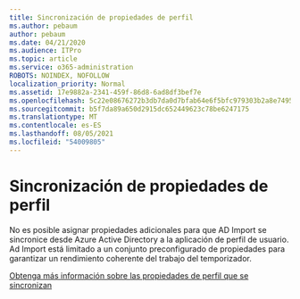 ```yaml
---
title: Sincronización de propiedades de perfil
ms.author: pebaum
author: pebaum
ms.date: 04/21/2020
ms.audience: ITPro
ms.topic: article
ms.service: o365-administration
ROBOTS: NOINDEX, NOFOLLOW
localization_priority: Normal
ms.assetid: 17e9882a-2341-459f-86d8-6ad8df3bef7e
ms.openlocfilehash: 5c22e08676272b3db7da0d7bfab64e6f5bfc979303b2a8e74958cd24c7007443
ms.sourcegitcommit: b5f7da89a650d2915dc652449623c78be6247175
ms.translationtype: MT
ms.contentlocale: es-ES
ms.lasthandoff: 08/05/2021
ms.locfileid: "54009805"
---
```

# <a name="profile-property-synchronization"></a>Sincronización de propiedades de perfil

No es posible asignar propiedades adicionales para que AD Import se sincronice desde Azure Active Directory a la aplicación de perfil de usuario. Ad Import está limitado a un conjunto preconfigurado de propiedades para garantizar un rendimiento coherente del trabajo del temporizador.
  
[Obtenga más información sobre las propiedades de perfil que se sincronizan](https://go.microsoft.com/fwlink/?linkid=875671)
  

